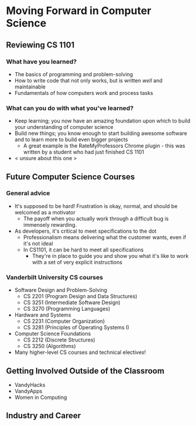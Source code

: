 # Moving Forward in Computer Science

## Reviewing CS 1101
### What have you learned?
+ The basics of programming and problem-solving
+ How to write code that not only works, but is written _well_ and maintainable
+ Fundamentals of how computers work and process tasks

### What can you do with what you've learned?
+ Keep learning; you now have an amazing foundation upon which to build your understanding of computer science
+ Build new things; you know enough to start building awesome software and to learn more to build even bigger projects
  + A great example is the RateMyProfessors Chrome plugin - this was written by a student who had just finished CS 1101
+ < unsure about this one >

## Future Computer Science Courses
### General advice
+ It's supposed to be hard! Frustration is okay, normal, and should be welcomed as a motivator
  + The payoff when you actually work through a difficult bug is immensely rewarding.
+ As developers, it's critical to meet specifications to the dot
  + Professionalism means delivering what the customer wants, even if it's not ideal
  + In CS1101, it can be hard to meet all specifications
    + They're in place to guide you and show you what it's like to work with a set of very explicit instructions

### Vanderbilt University CS courses
+ Software Design and Problem-Solving
  + CS 2201 (Program Design and Data Structures)
  + CS 3251 (Intermediate Software Design)
  + CS 3270 (Programming Languages)
+ Hardware and Systems
  + CS 2231 (Computer Organization)
  + CS 3281 (Principles of Operating Systems I) 
+ Computer Science Foundations
  + CS 2212 (Discrete Structures)
  + CS 3250 (Algorithms)
+ Many higher-level CS courses and technical electives!

## Getting Involved Outside of the Classroom
+ VandyHacks
+ VandyApps
+ Women in Computing

## Industry and Career